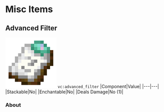 # Misc Items

## Advanced Filter
![img](../ass-sets/items/advanced_filter.png)
`vc:advanced_filter`
|Component|Value|
|---|---|
|Stackable|No|
|Enchantable|No|
|Deals Damage|No (1)|
### About